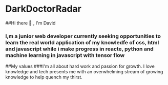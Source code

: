 # DarkDoctorRadar
 ##Hi there 👋 , I'm David
 ### I,m a junior web developer currently seeking opportunities to learn the real world application of my knowledfe of css, html and javascript while i make progress in reacte, python and machine learning in javascript with tensor flow

 ##My values
 ###I'm all about hard work and passion for growth. I love knowledge and tech presents me with an overwhelming stream of growing knowledge to help quench my thirst.
